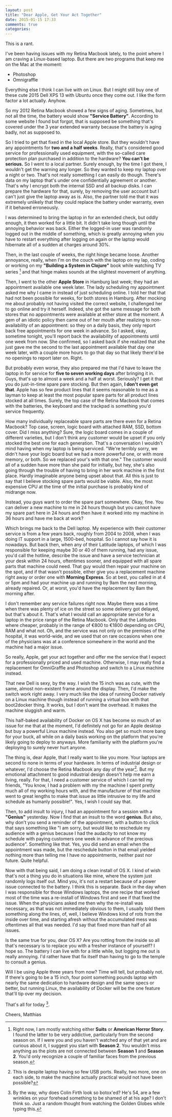 ```yaml
---
layout: post
title: "Dear Apple, Get Your Act Together"
date: 2015-01-15 17:33
comments: true
categories: 
---
```

This is a rant. 

<!-- more -->

I've been having issues with my Retina Macbook lately, to the point where I am craving a Linux-based laptop. But there are two programs that keep me on the Mac at the moment:

* Photoshop
* Omnigraffle

Everything else I think I can live with on Linux. But I might still buy one of these cute 2015 Dell XPS 13 with Ubuntu once they come out. I like the form factor a lot actually. Anyhow. 

So my 2012 Retina Macbook showed a few signs of aging. Sometimes, but not all the time, the battery would show **"Service Battery"**. According to some website I found but forgot, that is supposed be something that's covered under the 3 year extended warranty because the battery is aging badly, not as supposed to.

So I tried to get that fixed in the local Apple store. But they wouldn't have any appointments for **two and a half weeks**. Really, that's considered good service for professionally used equipment, with the so-called care protection plan purchased in addition to the hardware? **You can't be serious.** So I went to a local partner. Surely enough, by the time I got there, I wouldn't get the warning any longer. So they wanted to keep my laptop over a night or two. That's not really something I can easily do though. There's data on my laptop that's under one confidentially agreement or another. That's why I encrypt both the internal SSD and all backup disks. I can prepare the hardware for that, surely, by removing the user account but I can't just give the laptop away as is. Also, the partner told me that it was extremely unlikely that they could replace the battery under warranty, even if it behaved erroneously.

I was determined to bring the laptop in for an extended check, but oddly enough, it then worked for a little bit. It didn't take long though until the annoying behavior was back. Either the logged-in user was randomly logged out in the middle of something, which is greatly annoying when you have to restart everything after logging on again or the laptop would hibernate all of a sudden at charges around 30%.

Then, in the last couple of weeks, the right hinge became loose. Another annoyance, really, when I'm on the couch with the laptop on my lap, coding or working on my **"Building a System in Clojure"** book while watching TV series [^1] and that hinge makes sounds at the slightest movement of anything.

Then, I went to the other **Apple Store** in Hamburg last week; they had an appointment available one week later. The lady scheduling my appointment asked me why I came in instead of just scheduling online. I told her that that had not been possible for weeks, for both stores in Hamburg. After mocking me about probably not having visited the correct website, I challenged her to go online and try it herself. Indeed, she got the same message for both stores that no appointments were available at either store at the moment. A gem of an idiotic policy then came out of her mouth after realizing to non-availability of an appointment: so they on a daily basis, they only report back free appointments for one week in advance. So I asked, okay, sometime tonight, you'll report back the availability of appointments until one week from now. She confirmed, so I asked back if she realized that she just gave me the second to the last appointment available that day one week later, with a couple more hours to go that day so that likely there'd be no openings to report later on. Right.

But probably even worse, they also prepared me that I'd have to leave the laptop in for service for **five to seven working days** after bringing it in. Guys, that's up to almost a week and a half at worst. Seriously? I get it that you do just-in-time spare pare stocking. But then again, **I don't even get that**. Apple has so few product lines that it seems reasonable to me as a layman to keep at least the most popular spare parts for all product lines stocked at all times. Surely, the top case of the Retina Macbook that comes with the batteries, the keyboard and the trackpad is something you'd service frequently.

How many individually replaceable spare parts are there even for a Retina Macbook? Top case, screen, logic board with attached RAM, SSD, bottom cover. Did I miss anything? Sure, the logic board comes in a couple of different varieties, but I don't think any customer would be upset if you only stocked the best one for each generation. That's a conversation I wouldn't mind having when my laptop is being serviced. "We're terribly sorry, we didn't have your logic board but we had a more powerful one, or with more memory, or both. So we replaced your's with that one." The customer would all of a sudden have more than she paid for initially, but hey, she's also going through the trouble of having to bring in her work machine in the first place. Hardly imaginable anyone being upset about that. All this is just to say that I believe stocking spare parts would be viable. Also, the most expensive CPU at the time of the initial purchase is probably kind of midrange now.

Instead, you guys want to order the spare part somewhere. Okay, fine. You can deliver a new machine to me in 24 hours though but you cannot have my spare part here in 24 hours and then have it worked into my machine in 36 hours and have me back at work?

Which brings me back to the Dell laptop. My experience with their customer service is from a few years back, roughly from 2004 to 2008, when I was doing IT support in a large, 1500-bed, hospital. So I cannot say how it is nowadays. But back then, when any of their Latitude laptops, of which I was responsible for keeping maybe 30 or 40 of them running, had any issue, you'd call the hotline, describe the issue and have a service technician at your desk within 24 hours, oftentimes sooner, and equipped with all spare parts that machine could need. That guy would then repair your machine on the spot, and if that wasn't possible, either give you a replacement machine right away or order one with **Morning Express**. So at best, you called in at 4 or 5pm and had your machine up and running by 9am the next morning, already repaired. Or, at worst, you'd have the replacement by 8am the morning after.

I don't remember any service failures right now. Maybe there was a time when there was plenty of ice on the street so some delivery got delayed, but that's about it. That's what I would call an appropriate service for a laptop in the price range of the Retina Macbook. Only that the Latitudes where cheaper, probably in the range of €800 to €1800 depending on CPU, RAM and what not. Oh, and the service was not only on the premises of the hospital, it was world-wide, and we used that on rare occasions when one of the physicians was at a conference somewhere in the world and the machine had a major issue.

So really, Apple, get your act together and offer me the service that I expect for a professionally priced and used machine. Otherwise, I may really find a replacement for OmniGraffle and Photoshop and switch to a Linux machine instead.

That new Dell is sexy, by the way. I wish the 15 inch was as cute, with the same, almost non-existent frame around the display. Then, I'd make the switch work right away. I very much like the idea of running Docker natively on a Linux machine though instead of running a virtual box with that boot2docker thing. It works, but I don't want the overhead. It makes the machine sluggish and warm.

This half-baked availability of Docker on OS X has become so much of an issue for me that at the moment, I'd definitely not go for an Apple desktop but buy a powerful Linux machine instead. You also get so much more bang for your buck, all while on a daily basis working on the platform that you're likely going to deploy to anyways. More familiarity with the platform you're deploying to surely never hurt anyone.

The thing is, dear Apple, that I really want to like you more. Your laptops are second to none in terms of your hardware. In terms of industrial design or whatever, I'd choose the Retina Macbook any day of the year[^2]. But my emotional attachment to good industrial design doesn't help me earn a living, really. For that, I need a customer service of which I can tell my friends, "You know, I had a problem with my the machine I spent pretty much all of my working hours with, and the manufacturer of that machine went to great lengths to make that issue as little intrusive to my life and schedule as humanly possible!". Yes, I wish I could say that.

Then, to add insult to injury, I had an appointment for a session with a **"Genius"** yesterday. Now I find that an insult to the word **genius**. But also, why don't you send a reminder of the appointment, with a button to click that says something like "I am sorry, but would like to reschedule my audience with a genius because I had the audacity to not know my schedule with paying customers one week in advance of the precious audience". Something like that. Yes, you did send an email when the appointment was made, but the reschedule button in that email yielded nothing more than telling me I have no appointments, neither past nor future. Quite helpful.

Now with that being said, I am doing a clean install of OS X. I kind of wish that's not a thing you do in situations like mine, where the system just randomly logs itself out. Mind you, it's not a restart because of a power issue connected to the battery. I think this is separate. Back in the day when I was responsible for those Windows laptops, the one recipe that worked most of the time was a re-install of Windows first and see if that fixed the issue. When the physicians asked me then why the re-install was necessary, as that was not immediately obvious to them, I usually told them something along the lines, of, well, I believe Windows kind of rots from the inside over time, and starting afresh without the accumulated mess was oftentimes all that was needed. I'd say that fixed more than half of all issues. 

Is the same true for you, dear OS X? Are you rotting from the inside so all that's necessary is to replace you with a fresher instance of yourself? I hope so. The battery I can live with for a little while, but logging me out is really annoying. I'd rather have that fix itself than having to go to the temple to consult a genius.

Will I be using Apple three years from now? Time will tell, but probably not. If there's going to be a 15 inch, four point something pounds laptop with nearly the same dedication to hardware design and the same specs or better, but running Linux, the availability of Docker will be the one feature that'll tip over my decision.

That's all for today [^3].

Cheers,
Matthias

[^1]: Right now, I am mostly watching either **Suits** or **American Horror Story**. I found the latter to be very addictive, particularly from the second season on. If I were you and you haven't watched any of that yet and are curious about it, I suggest you start with **Season 2**. You wouldn't miss anything as the plots are not connected between **Season 1** and **Season 2**. You'd only recognize a couple of familiar faces from the previous season.

[^2]: This is despite laptop having so few USB ports. Really, two more, one on each side, to make the machine actually practical would not have been possible?

[^3]: By the way, why does Colin Firth look so botox'ed? He's 54, are a few wrinkles on your forehead something to be shamed of at his age? I don't think so. Just a random thought from watching the Golden Globes while typing this.